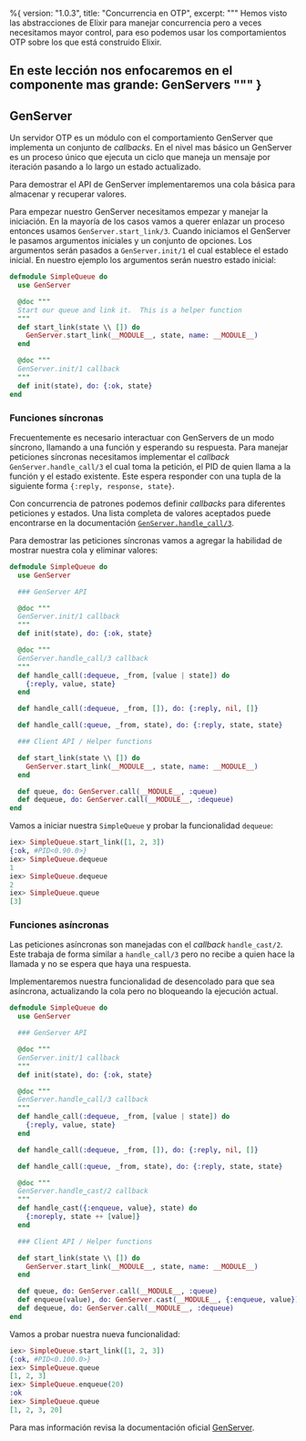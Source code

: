 %{
  version: "1.0.3",
  title: "Concurrencia en OTP",
  excerpt: """
  Hemos visto las abstracciones de Elixir para manejar concurrencia pero a veces necesitamos mayor control, para eso podemos usar los comportamientos OTP sobre los que está construido Elixir.

En este lección nos enfocaremos en el componente mas grande: GenServers
  """
}
---

## GenServer

Un servidor OTP es un módulo con el comportamiento GenServer que implementa un conjunto de *callbacks*. En el nivel mas básico un GenServer es un proceso único que ejecuta un ciclo que maneja un mensaje por iteración pasando a lo largo un estado actualizado.

Para demostrar el API de GenServer implementaremos una cola básica para almacenar y recuperar valores.

Para empezar nuestro GenServer necesitamos empezar y manejar la iniciación. En la mayoría de los casos vamos a querer enlazar un proceso entonces usamos `GenServer.start_link/3`. Cuando iniciamos el GenServer le pasamos argumentos iniciales y un conjunto de opciones. Los argumentos serán pasados a `GenServer.init/1` el cual establece el estado inicial. En nuestro ejemplo los argumentos serán nuestro estado inicial:

```elixir
defmodule SimpleQueue do
  use GenServer

  @doc """
  Start our queue and link it.  This is a helper function
  """
  def start_link(state \\ []) do
    GenServer.start_link(__MODULE__, state, name: __MODULE__)
  end

  @doc """
  GenServer.init/1 callback
  """
  def init(state), do: {:ok, state}
end
```

### Funciones síncronas

Frecuentemente es necesario interactuar con GenServers de un modo síncrono, llamando a una función y esperando su respuesta. Para manejar peticiones síncronas necesitamos implementar el *callback* `GenServer.handle_call/3` el cual toma la petición, el PID de quien llama a la función y el estado existente. Este espera responder con una tupla de la siguiente forma `{:reply, response, state}`.

Con concurrencia de patrones podemos definir *callbacks* para diferentes peticiones y estados. Una lista completa de valores aceptados puede encontrarse en la documentación [`GenServer.handle_call/3`](https://hexdocs.pm/elixir/GenServer.html#c:handle_call/3).

Para demostrar las peticiones síncronas vamos a agregar la habilidad de mostrar nuestra cola y eliminar valores:

```elixir
defmodule SimpleQueue do
  use GenServer

  ### GenServer API

  @doc """
  GenServer.init/1 callback
  """
  def init(state), do: {:ok, state}

  @doc """
  GenServer.handle_call/3 callback
  """
  def handle_call(:dequeue, _from, [value | state]) do
    {:reply, value, state}
  end

  def handle_call(:dequeue, _from, []), do: {:reply, nil, []}

  def handle_call(:queue, _from, state), do: {:reply, state, state}

  ### Client API / Helper functions

  def start_link(state \\ []) do
    GenServer.start_link(__MODULE__, state, name: __MODULE__)
  end

  def queue, do: GenServer.call(__MODULE__, :queue)
  def dequeue, do: GenServer.call(__MODULE__, :dequeue)
end
```

Vamos a iniciar nuestra `SimpleQueue` y probar la funcionalidad `dequeue`:

```elixir
iex> SimpleQueue.start_link([1, 2, 3])
{:ok, #PID<0.90.0>}
iex> SimpleQueue.dequeue
1
iex> SimpleQueue.dequeue
2
iex> SimpleQueue.queue
[3]
```

### Funciones asíncronas

Las peticiones asíncronas son manejadas con el *callback* `handle_cast/2`. Este trabaja de forma similar a `handle_call/3` pero no recibe a quien hace la llamada y no se espera que haya una respuesta.

Implementaremos nuestra funcionalidad de desencolado para que sea asíncrona, actualizando la cola pero no bloqueando la ejecución actual.

```elixir
defmodule SimpleQueue do
  use GenServer

  ### GenServer API

  @doc """
  GenServer.init/1 callback
  """
  def init(state), do: {:ok, state}

  @doc """
  GenServer.handle_call/3 callback
  """
  def handle_call(:dequeue, _from, [value | state]) do
    {:reply, value, state}
  end

  def handle_call(:dequeue, _from, []), do: {:reply, nil, []}

  def handle_call(:queue, _from, state), do: {:reply, state, state}

  @doc """
  GenServer.handle_cast/2 callback
  """
  def handle_cast({:enqueue, value}, state) do
    {:noreply, state ++ [value]}
  end

  ### Client API / Helper functions

  def start_link(state \\ []) do
    GenServer.start_link(__MODULE__, state, name: __MODULE__)
  end

  def queue, do: GenServer.call(__MODULE__, :queue)
  def enqueue(value), do: GenServer.cast(__MODULE__, {:enqueue, value})
  def dequeue, do: GenServer.call(__MODULE__, :dequeue)
end
```

Vamos a probar nuestra nueva funcionalidad:

```elixir
iex> SimpleQueue.start_link([1, 2, 3])
{:ok, #PID<0.100.0>}
iex> SimpleQueue.queue
[1, 2, 3]
iex> SimpleQueue.enqueue(20)
:ok
iex> SimpleQueue.queue
[1, 2, 3, 20]
```

Para mas información revisa la documentación oficial [GenServer](https://hexdocs.pm/elixir/GenServer.html#content).
